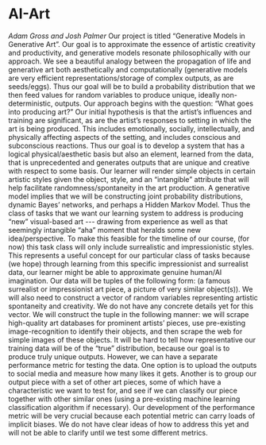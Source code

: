 # AI-Art
*Adam Gross and Josh Palmer*
Our project is titled “Generative Models in Generative Art”. Our goal is to approximate
the essence of artistic creativity and productivity, and generative models resonate
philosophically with our approach. We see a beautiful analogy between the propagation of life
and generative art both aesthetically and computationally (generative models are very efficient
representations/storage of complex outputs, as are seeds/eggs). Thus our goal will be to build a
probability distribution that we then feed values for random variables to produce unique, ideally
non-deterministic, outputs. Our approach begins with the question: “What goes into producing
art?” Our initial hypothesis is that the artist’s influences and training are significant, as are the
artist’s responses to setting in which the art is being produced. This includes emotionally,
socially, intellectually, and physically affecting aspects of the setting, and includes conscious
and subconscious reactions. Thus our goal is to develop a system that has a logical
physical/aesthetic basis but also an element, learned from the data, that is unprecedented and
generates outputs that are unique and creative with respect to some basis.
Our learner will render simple objects in certain artistic styles given the object, style, and
an “intangible” attribute that will help facilitate randomness/spontaneity in the art production. A
generative model implies that we will be constructing joint probability distributions, dynamic
Bayes’ networks, and perhaps a Hidden Markov Model. Thus the class of tasks that we want
our learning system to address is producing “new” visual-based art --- drawing from experience
as well as that seemingly intangible “aha” moment that heralds some new idea/perspective. To
make this feasible for the timeline of our course, (for now) this task class will only include
surrealistic and impressionistic styles. This represents a useful concept for our particular class
of tasks because (we hope) through learning from this specific impressionist and surrealist data,
our learner might be able to approximate genuine human/AI imagination. Our data will be tuples
of the following form: (a famous surrealist or impressionist art piece, a picture of very similar
object(s)). We will also need to construct a vector of random variables representing artistic
spontaneity and creativity. We do not have any concrete details yet for this vector. We will
construct the tuple in the following manner: we will scrape high-quality art databases for
prominent artists’ pieces, use pre-existing image-recognition to identify their objects, and then
scrape the web for simple images of these objects. It will be hard to tell how representative our
training data will be of the “true” distribution, because our goal is to produce truly unique
outputs. However, we can have a separate performance metric for testing the data. One option
is to upload the outputs to social media and measure how many likes it gets. Another is to group
our output piece with a set of other art pieces, some of which have a characteristic we want to
test for, and see if we can classify our piece together with other similar ones (using a
pre-existing machine learning classification algorithm if necessary). Our development of the
performance metric will be very crucial because each potential metric can carry loads of implicit
biases. We do not have clear ideas of how to address this yet and will not be able to clarify until
we test some different metrics.
